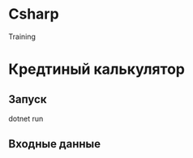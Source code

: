# Csharp
Training

<h1>Кредтиный калькулятор</h1>
<h2>Запуск</h2>
<span>dotnet run</span>
<h2>Входные данные</h2>
<image scr="Images/ex00_00.png"/>